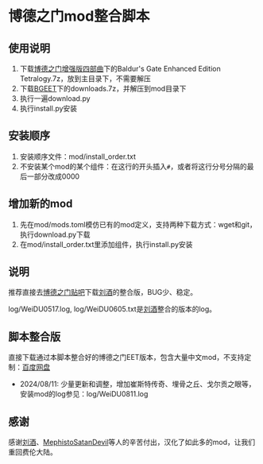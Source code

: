 # 博德之门mod整合脚本

## 使用说明

1. 下载[博德之门增强版四部曲](https://pan.baidu.com/s/1fKn2NvcNV9GfXjtB5pt9xA?pwd=BEET)下的Baldur's Gate Enhanced Edition Tetralogy.7z，放到主目录下，不需要解压
2. 下载[BGEET](https://pan.baidu.com/s/1g1sckBuwaS7rKaK_n8DRGg?pwd=2pkj)下的downloads.7z，并解压到mod目录下
3. 执行一遍download.py
4. 执行install.py安装

## 安装顺序

1. 安装顺序文件：mod/install_order.txt
2. 不安装某个mod的某个组件：在这行的开头插入`#`，或者将这行分号分隔的最后一部分改成0000

## 增加新的mod

1. 先在mod/mods.toml模仿已有的mod定义，支持两种下载方式：wget和git，执行download.py下载
2. 在mod/install_order.txt里添加组件，执行install.py安装

## 说明

推荐直接去[博德之门贴吧](http://c.tieba.baidu.com/p/9085661589)下载[刘酒](https://github.com/Lzw104522773)的整合版，BUG少、稳定。

log/WeiDU0517.log, log/WeiDU0605.txt是[刘酒](https://github.com/Lzw104522773)整合的版本的log。

## 脚本整合版

直接下载通过本脚本整合好的博德之门EET版本，包含大量中文mod，不支持定制：[百度网盘](https://pan.baidu.com/s/1g1sckBuwaS7rKaK_n8DRGg?pwd=2pkj)
* 2024/08/11: 少量更新和调整，增加崔斯特传奇、埋骨之丘、戈尔贡之眼等，安装mod的log参见：log/WeiDU0811.log

## 感谢

感谢[刘酒](https://github.com/Lzw104522773)、[MephistoSatanDevil](https://github.com/MephistoSatanDevil)等人的辛苦付出，汉化了如此多的mod，让我们重回费伦大陆。
